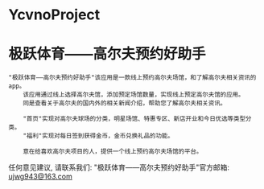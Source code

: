 # YcvnoProject
# 极跃体育——高尔夫预约好助手

    "极跃体育——高尔夫预约好助手"该应用是一款线上预约高尔夫场馆，和了解高尔夫相关资讯的app。
        该应用通过线上选择高尔夫馆，添加预定场馆数量，实现线上预定高尔夫馆的应用。
        同是查看关于高尔夫的国内外的相关新闻介绍，帮助您了解高尔夫相关资讯。
        
        "首页"实现对高尔夫球场的分类，明星场馆、特惠专区、新店开业和今日优选等类型分类。
        "福利"实现对每日签到获得金币，金币兑换礼品的功能。
        
        意在给喜欢高尔夫项目的人，提供一个线上预约高尔夫场馆的平台。

   任何意见建议, 请联系我们: 
   "极跃体育——高尔夫预约好助手"官方邮箱: ujwg943@163.com
